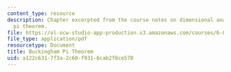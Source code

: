 ```yaml
---
content_type: resource
description: Chapter excerpted from the course notes on dimensional analysis and Buckingham's
  pi theorem.
file: https://ol-ocw-studio-app-production.s3.amazonaws.com/courses/6-055j-the-art-of-approximation-in-science-and-engineering-spring-2008/a122c6317f3a2c60f9316cab2f8ce570_apr14b.pdf
file_type: application/pdf
resourcetype: Document
title: Buckingham Pi Theorem
uid: a122c631-7f3a-2c60-f931-6cab2f8ce570
---
```

